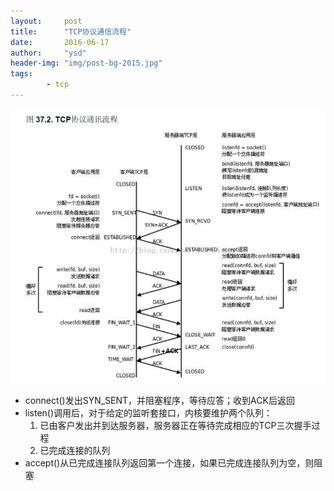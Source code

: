 ```yaml
---
layout:     post
title:      "TCP协议通信流程"
date:       2016-06-17
author:     "ysd"
header-img: "img/post-bg-2015.jpg"
tags:      
        - tcp
---
```


![](/img/in-post/2016-06-17-tcp.jpg)

+ connect()发出SYN_SENT，并阻塞程序，等待应答；收到ACK后返回
+ listen()调用后，对于给定的监听套接口，内核要维护两个队列：
    1. 已由客户发出并到达服务器，服务器正在等待完成相应的TCP三次握手过程
    2. 已完成连接的队列
+ accept()从已完成连接队列返回第一个连接，如果已完成连接队列为空，则阻塞
